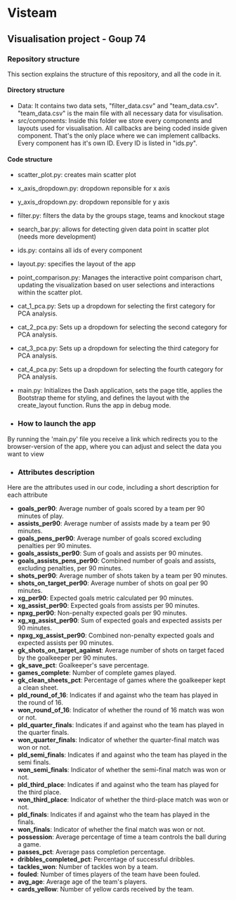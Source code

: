 # Visteam
## Visualisation project - Goup 74

### Repository structure
This section explains the structure of this repository, and all the code in it.

#### Directory structure
- Data: It contains two data sets, "filter_data.csv" and "team_data.csv". "team_data.csv" is the main file with all necessary data for visulisation.
- src/components: Inside this folder we store every components and layouts used for visualisation. All callbacks are being coded inside given component. That's the only place where we can implement callbacks. Every component has it's own ID. Every ID is listed in "ids.py".

#### Code structure
- scatter_plot.py: creates main scatter plot
- x_axis_dropdown.py: dropdown reponsible for x axis
- y_axis_dropdown.py: dropdown reponsible for y axis
- filter.py: filters the data by the groups stage, teams and knockout stage
- search_bar.py: allows for detecting given data point in scatter plot (needs more development)
- ids.py: contains all ids of every component
- layout.py: specifies the layout of the app
- point_comparison.py: Manages the interactive point comparison chart, updating the visualization based on user selections and interactions within the scatter plot.
- cat_1_pca.py: Sets up a dropdown for selecting the first category for PCA analysis.
- cat_2_pca.py: Sets up a dropdown for selecting the second category for PCA analysis.
- cat_3_pca.py: Sets up a dropdown for selecting the third category for PCA analysis.
- cat_4_pca.py: Sets up a dropdown for selecting the fourth category for PCA analysis.
- main.py: Initializes the Dash application, sets the page title, applies the Bootstrap theme for styling, and defines the layout with the create_layout function. Runs the app in debug mode.

- ### How to launch the app
By running the 'main.py' file you receive a link which redirects you to the browser-version of the app, where you can adjust and select the data you want to view

- ### Attributes description
Here are the attributes used in our code, including a short description for each attribute

- **goals_per90**: Average number of goals scored by a team per 90 minutes of play.
- **assists_per90**: Average number of assists made by a team per 90 minutes.
- **goals_pens_per90**: Average number of goals scored excluding penalties per 90 minutes.
- **goals_assists_per90**: Sum of goals and assists per 90 minutes.
- **goals_assists_pens_per90**: Combined number of goals and assists, excluding penalties, per 90 minutes.
- **shots_per90**: Average number of shots taken by a team per 90 minutes.
- **shots_on_target_per90**: Average number of shots on goal per 90 minutes.
- **xg_per90**: Expected goals metric calculated per 90 minutes.
- **xg_assist_per90**: Expected goals from assists per 90 minutes.
- **npxg_per90**: Non-penalty expected goals per 90 minutes.
- **xg_xg_assist_per90**: Sum of expected goals and expected assists per 90 minutes.
- **npxg_xg_assist_per90**: Combined non-penalty expected goals and expected assists per 90 minutes.
- **gk_shots_on_target_against**: Average number of shots on target faced by the goalkeeper per 90 minutes.
- **gk_save_pct**: Goalkeeper's save percentage.
- **games_complete**: Number of complete games played.
- **gk_clean_sheets_pct**: Percentage of games where the goalkeeper kept a clean sheet.
- **pld_round_of_16**: Indicates if and against who the team has played in the round of 16.
- **won_round_of_16**: Indicator of whether the round of 16 match was won or not.
- **pld_quarter_finals**: Indicates if and against who the team has played in the quarter finals.
- **won_quarter_finals**: Indicator of whether the quarter-final match was won or not.
- **pld_semi_finals**: Indicates if and against who the team has played in the semi finals.
- **won_semi_finals**: Indicator of whether the semi-final match was won or not.
- **pld_third_place**: Indicates if and against who the team has played for the third place.
- **won_third_place**: Indicator of whether the third-place match was won or not.
- **pld_finals**: Indicates if and against who the team has played in the finals.
- **won_finals**: Indicator of whether the final match was won or not.
- **possession**: Average percentage of time a team controls the ball during a game.
- **passes_pct**: Average pass completion percentage.
- **dribbles_completed_pct**: Percentage of successful dribbles.
- **tackles_won**: Number of tackles won by a team.
- **fouled**: Number of times players of the team have been fouled.
- **avg_age**: Average age of the team's players.
- **cards_yellow**: Number of yellow cards received by the team.
